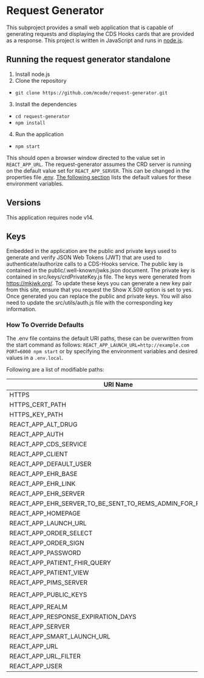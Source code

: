 # Request Generator

This subproject provides a small web application that is capable of generating requests and displaying the CDS Hooks cards that are provided as a response. This project is written in JavaScript and runs in [node.js](https://nodejs.org/en/).

## Running the request generator standalone

1. Install node.js
2. Clone the repository

- `git clone https://github.com/mcode/request-generator.git`

3. Install the dependencies

- `cd request-generator`
- `npm install`

4. Run the application

- `npm start`

This should open a browser window directed to the value set in `REACT_APP_URL`. The request-generator assumes the CRD server is running on the default value set for `REACT_APP_SERVER`. This can be changed in the properties file [.env](./.env). [The following section](./README.md#how-to-override-defaults) lists the default values for these environment variables.

## Versions

This application requires node v14.

## Keys

Embedded in the application are the public and private keys used to generate and verify JSON Web Tokens (JWT) that are used to authenticate/authorize calls to a CDS-Hooks service. The public key is contained in the public/.well-known/jwks.json document. The private key is contained in src/keys/crdPrivateKey.js file. The keys were generated from https://mkjwk.org/. To update these keys you can generate a new key pair from this site, ensure that you request the Show X.509 option is set to yes. Once generated you can replace the public and private keys. You will also need to update the src/utils/auth.js file with the corresponding key information.

### How To Override Defaults

The .env file contains the default URI paths, these can be overwritten from the start command as follows:
`REACT_APP_LAUNCH_URL=http://example.com PORT=6000 npm start` or by specifying the environment variables and desired values in a `.env.local`.

Following are a list of modifiable paths:

| URI Name                                                   | Default                                                         |
| ---------------------------------------------------------- | --------------------------------------------------------------- |
| HTTPS                                                      | `false`                                                         |
| HTTPS_CERT_PATH                                            | `server.cert`                                                   |
| HTTPS_KEY_PATH                                             | `server.key`                                                    |
| REACT_APP_ALT_DRUG                                         | `true`                                                          |
| REACT_APP_AUTH                                             | `http://localhost:8180`                                         |
| REACT_APP_CDS_SERVICE                                      | `http://localhost:8090/cds-services`                            |
| REACT_APP_CLIENT                                           | `app-login`                                                     |
| REACT_APP_DEFAULT_USER                                     | `pra1234`                                                       |
| REACT_APP_EHR_BASE                                         | `http://localhost:8080/test-ehr/r4`                             |
| REACT_APP_EHR_LINK                                         | `http://localhost:8080/ehr-server/`                             |
| REACT_APP_EHR_SERVER                                       | `http://localhost:8080/test-ehr/r4`                             |
| REACT_APP_EHR_SERVER_TO_BE_SENT_TO_REMS_ADMIN_FOR_PREFETCH | `http://localhost:8080/test-ehr/r4`                             |
| REACT_APP_HOMEPAGE                                         | `http://localhost:8080`                                         |
| REACT_APP_LAUNCH_URL                                       | `http://localhost:4040/launch`                                  |
| REACT_APP_ORDER_SELECT                                     | `rems-order-select`                                             |
| REACT_APP_ORDER_SIGN                                       | `rems-order-sign`                                               |
| REACT_APP_PASSWORD                                         | `alice`                                                         |
| REACT_APP_PATIENT_FHIR_QUERY                               | `Patient?_sort=identifier&_count=12`                            |
| REACT_APP_PATIENT_VIEW                                     | `rems-patient-view`                                             |
| REACT_APP_PIMS_SERVER                                      | `http://localhost:5051/doctorOrders/api/addRx`                  |
| REACT_APP_PUBLIC_KEYS                                      | `http://localhost:3000/request-generator/.well-known/jwks.json` |
| REACT_APP_REALM                                            | `ClientFhirServer`                                              |
| REACT_APP_RESPONSE_EXPIRATION_DAYS                         | `30`                                                            |
| REACT_APP_SERVER                                           | `http://localhost:8090`                                         |
| REACT_APP_SMART_LAUNCH_URL                                 | `http://localhost:4040/`                                        |
| REACT_APP_URL                                              | `http://localhost:3000`                                         |
| REACT_APP_URL_FILTER                                       | `http://localhost:3000/*`                                       |
| REACT_APP_USER                                             | `alice`                                                         |
